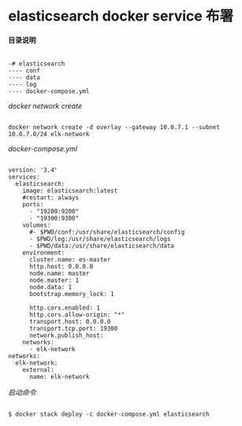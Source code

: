 # elasticsearch docker service 布署  

#### 目录说明  

<pre><code>
-# elasticsearch
---- conf
---- data
---- log
---- docker-compose.yml
</code></pre>

*docker network create*  
<pre><code>
docker network create -d overlay --gateway 10.0.7.1 --subnet 10.0.7.0/24 elk-network
</code></pre>

*docker-compose.yml*

<pre><code>
version: '3.4'
services:
  elasticsearch:
    image: elasticsearch:latest
    #restart: always
    ports:
      - "19200:9200"
      - "19300:9300"
    volumes: 
      #- $PWD/conf:/usr/share/elasticsearch/config
      - $PWD/log:/usr/share/elasticsearch/logs
      - $PWD/data:/usr/share/elasticsearch/data
    environment:
      cluster.name: es-master
      http.host: 0.0.0.0
      node.name: master
      node.master: 1 
      node.data: 1
      bootstrap.memory_lock: 1

      http.cors.enabled: 1
      http.cors.allow-origin: "*"
      transport.host: 0.0.0.0
      transport.tcp.port: 19300
      network.publish_host: <host>
    networks:
      - elk-network
networks:
  elk-network:
    external: 
      name: elk-network
</code></pre>

*启动命令*
<pre><code>
$ docker stack deploy -c docker-compose.yml elasticsearch
</code></pre>
